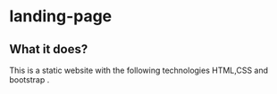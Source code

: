 # landing-page
## What it does?
This is a static website with the following technologies HTML,CSS and bootstrap .
